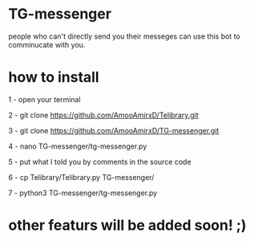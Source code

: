 # TG-messenger
people who can't directly send you their messeges can use this bot to comminucate with you.
# how to install

1 - open your terminal

2 - git clone https://github.com/AmooAmirxD/Telibrary.git

3 - git clone https://github.com/AmooAmirxD/TG-messenger.git

4 - nano TG-messenger/tg-messenger.py

5 - put what I told you by comments in the source code

6 - cp Telibrary/Telibrary.py TG-messenger/

7 - python3 TG-messenger/tg-messenger.py

# other featurs will be added soon! ;)
